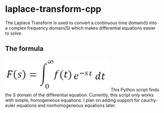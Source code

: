# laplace-transform-cpp
The Laplace Transform is used to convert a continuous time domain(t) into a complex frequency domain(S) which makes differential equations easier to solve. 

The formula
---
![Laplace Transform Formula](laplace_transform_formula.png)
This Python script finds the S domain of the differential equation. Currently, this script only works with simple, homogeneous equations. I plan on adding support for cauchy-euler equations and nonhomogeneous equations later.
